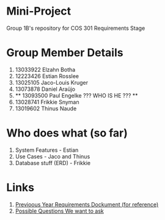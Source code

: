 # Mini-Project
Group 1B's repository for COS 301 Requirements Stage 

# Group Member Details
1. 13033922 Elzahn Botha
2. 12223426 Estian Rosslee
3. 13025105 Jaco-Louis Kruger 
4. 13073878 Daniel Araüjo
5. ** 13093500 Paul Engelke ??? WHO IS HE ??? **
6. 13028741 Frikkie Snyman
7. 13019602 Thinus Naude

# Who does what (so far) 
1. System Features  - Estian
2. Use Cases - Jaco and Thinus 
3. Database stuff (ERD) - Frikkie

# Links
1. [Previoous Year Requirements Dockument (for reference)](https://drive.google.com/file/d/0B0uN305C0RmVQmYxOVZoUXZSVEk/view?usp=sharing) 
2. [Possible Questions We want to ask](https://drive.google.com/file/d/0B0uN305C0RmVdWJQTXc1M3RUXzg/view?usp=sharing)
